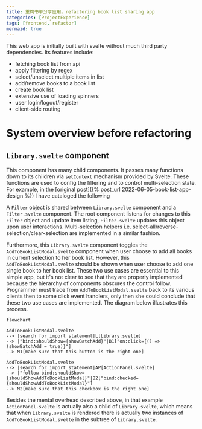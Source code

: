 ```yaml
---
title: 重构书单分享应用。refactoring book list sharing app
categories: [ProjectExperience]
tags: [frontend, refactor]
mermaid: true
---
```


This web app is initially built with svelte without much third party dependencies.
Its features include:

- fetching book list from api
- apply filtering by regex
- select/unselect multiple items in list
- add/remove books to a book list
- create book list
- extensive use of loading spinners
- user login/logout/register
- client-side routing

# System overview before refactoring

## `Library.svelte` component

This component has many child components. It passes many functions down to its children
via `setContext` mechanism provided by Svelte. These functions are used to config the
filtering and to control multi-selection state. For example,
in the [original post]({% post_url 2022-06-05-book-list-app-design %})
I have cataloged the following

A `Filter` object is shared between `Library.svelte` component
and a `Filter.svelte` component. The root component listens for changes to this `Filter`
object and update item listing, `Filter.svelte` updates this object upon user interactions.
Multi-selection helpers i.e. select-all/reverse-selection/clear-selection are implemented in
a similar fashion.

Furthermore, this `Library.svelte` component toggles the `AddToBookListModal.svelte` component
when user choose to add all books in current selection to her book list.
However, this `AddToBookListModal.svelte` should be shown when user choose to
add one single book to her book list.
These two use cases are essential to this simple app, but it's not clear to see that they
are properly implemented because the hierarchy of components obscures the control follow.
Programmer must trace from `AddToBookListModal.svelte` back to its various clients then to
some click event handlers, only then she could conclude that these two use cases are
implemented. The diagram below illustrates this process.

```mermaid
flowchart

AddToBookListModal.svelte
--> |search for import statement|L[Library.svelte]
--> |"bind:shouldShow={showBatchAdd}"|B1["on:click={() => (showBatchAdd = true)}"]
--> M1[make sure that this button is the right one]

AddToBookListModal.svelte
--> |search for import statement|AP[ActionPanel.svelte]
--> |"follow bind:shouldShow={shouldShowAddToBookListModal}"|B2["bind:checked={shouldShowAddToBookListModal}"]
--> M2[make sure that this checkbox is the right one]
```

Besides the mental overhead described above, in that example `ActionPanel.svelte` is actually
also a child of `Library.svelte`, which means that when `Library.svelte` is rendered
there is actually two instances of `AddToBookListModal.svelte` in the subtree of
`Library.svelte`.

